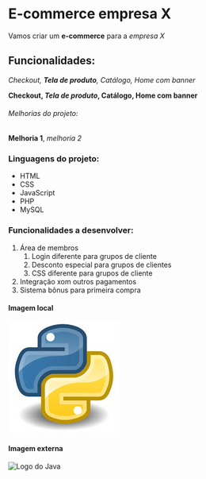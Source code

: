 # E-commerce empresa X

Vamos criar um **e-commerce** para a *empresa X*

## Funcionalidades:

_Checkout, **Tela de produto**, Catálogo, Home com banner_

**Checkout, _Tela de produto_, Catálogo, Home com banner**


###### Melhorias do projeto:

__Melhoria 1__, _melhoria 2_

### Linguagens do projeto:

* HTML
* CSS
* JavaScript
* PHP
* MySQL

### Funcionalidades a desenvolver:

1. Área de membros
    1. Login diferente para grupos de cliente
    2. Desconto especial para grupos de clientes
    3. CSS diferente para grupos de cliente
2. Integração xom outros pagamentos
3. Sistema bônus para primeira compra

#### Imagem local

![Logo do Python](img/python_img.jfif)

#### Imagem externa

![Logo do Java](https://www.google.com/imgres?q=java&imgurl=https%3A%2F%2Fcdn-icons-png.flaticon.com%2F512%2F226%2F226777.png&imgrefurl=https%3A%2F%2Fwww.flaticon.com%2Fbr%2Ficone-gratis%2Fjava_226777&docid=mEaQ1mUAwfmtaM&tbnid=ADc51r4hQ3HFsM&vet=12ahUKEwj99_mfn6qJAxViO7kGHcB0MBUQM3oECEoQAA..i&w=512&h=512&hcb=2&ved=2ahUKEwj99_mfn6qJAxViO7kGHcB0MBUQM3oECEoQAA)